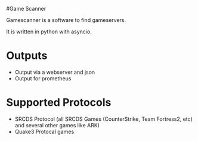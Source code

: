 #Game Scanner

Gamescanner is a software to find gameservers.

It is written in python with asyncio.

# Outputs

- Output via a webserver and json
- Output for prometheus

# Supported Protocols

- SRCDS Protocol (all SRCDS Games (CounterStrike, Team Fortress2, etc) and several other games like ARK)
- Quake3 Protocal games

